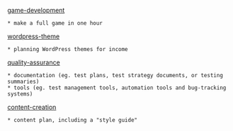 [game-development](https://github.com/codingcass/game-development/wiki)
```
* make a full game in one hour
```

[wordpress-theme](https://github.com/codingcass/wordpress-theme/wiki)
```
* planning WordPress themes for income
```

[quality-assurance](https://github.com/codingcass/quality-assurance/wiki)
```
* documentation (eg. test plans, test strategy documents, or testing summaries)
* tools (eg. test management tools, automation tools and bug-tracking systems)
```

[content-creation](https://github.com/codingcass/content-creation/wiki)
```
* content plan, including a "style guide"
```
